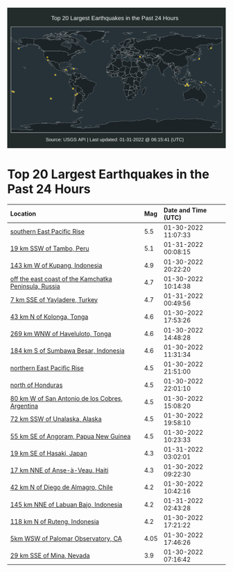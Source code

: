 ![Map](./map.png)

# Top 20 Largest Earthquakes in the Past 24 Hours

| Location | Mag | Date and Time (UTC) |
|:---|:---|:---|
| [southern East Pacific Rise](https://earthquake.usgs.gov/earthquakes/eventpage/us7000ggdt) | 5.5 | 01-30-2022 11:07:33 |
| [19 km SSW of Tambo, Peru](https://earthquake.usgs.gov/earthquakes/eventpage/us7000ggha) | 5.1 | 01-31-2022 00:08:15 |
| [143 km W of Kupang, Indonesia](https://earthquake.usgs.gov/earthquakes/eventpage/us7000ggg6) | 4.9 | 01-30-2022 20:22:20 |
| [off the east coast of the Kamchatka Peninsula, Russia](https://earthquake.usgs.gov/earthquakes/eventpage/us7000ggdj) | 4.7 | 01-30-2022 10:14:38 |
| [7 km SSE of Yayladere, Turkey](https://earthquake.usgs.gov/earthquakes/eventpage/us7000gghf) | 4.7 | 01-31-2022 00:49:56 |
| [43 km N of Kolonga, Tonga](https://earthquake.usgs.gov/earthquakes/eventpage/us7000ggih) | 4.6 | 01-30-2022 17:53:26 |
| [269 km WNW of Haveluloto, Tonga](https://earthquake.usgs.gov/earthquakes/eventpage/us7000ggel) | 4.6 | 01-30-2022 14:48:28 |
| [184 km S of Sumbawa Besar, Indonesia](https://earthquake.usgs.gov/earthquakes/eventpage/us7000ggdy) | 4.6 | 01-30-2022 11:31:34 |
| [northern East Pacific Rise](https://earthquake.usgs.gov/earthquakes/eventpage/us7000gggs) | 4.5 | 01-30-2022 21:51:00 |
| [north of Honduras](https://earthquake.usgs.gov/earthquakes/eventpage/us7000gggu) | 4.5 | 01-30-2022 22:01:10 |
| [80 km W of San Antonio de los Cobres, Argentina](https://earthquake.usgs.gov/earthquakes/eventpage/us7000ggem) | 4.5 | 01-30-2022 15:08:20 |
| [72 km SSW of Unalaska, Alaska](https://earthquake.usgs.gov/earthquakes/eventpage/us7000ggfz) | 4.5 | 01-30-2022 19:58:10 |
| [55 km SE of Angoram, Papua New Guinea](https://earthquake.usgs.gov/earthquakes/eventpage/us7000ggdl) | 4.5 | 01-30-2022 10:23:33 |
| [19 km SE of Hasaki, Japan](https://earthquake.usgs.gov/earthquakes/eventpage/us7000ggiq) | 4.3 | 01-31-2022 03:02:01 |
| [17 km NNE of Anse-à-Veau, Haiti](https://earthquake.usgs.gov/earthquakes/eventpage/us7000ggd5) | 4.3 | 01-30-2022 09:22:30 |
| [42 km N of Diego de Almagro, Chile](https://earthquake.usgs.gov/earthquakes/eventpage/us7000ggdn) | 4.2 | 01-30-2022 10:42:16 |
| [145 km NNE of Labuan Bajo, Indonesia](https://earthquake.usgs.gov/earthquakes/eventpage/us7000ggib) | 4.2 | 01-31-2022 02:43:28 |
| [118 km N of Ruteng, Indonesia](https://earthquake.usgs.gov/earthquakes/eventpage/us7000ggf9) | 4.2 | 01-30-2022 17:21:22 |
| [5km WSW of Palomar Observatory, CA](https://earthquake.usgs.gov/earthquakes/eventpage/ci39928087) | 4.05 | 01-30-2022 17:46:26 |
| [29 km SSE of Mina, Nevada](https://earthquake.usgs.gov/earthquakes/eventpage/nn00832788) | 3.9 | 01-30-2022 07:16:42 |

